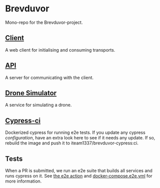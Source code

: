 # Brevduvor

Mono-repo for the Brevduvor-project.

## [Client](packages/client/)

A web client for initialising and consuming transports.

## [API](packages/api/)

A server for communicating with the client.

## [Drone Simulator](packages/drone-simulator/)

A service for simulating a drone.

## [Cypress-ci](packages/cypress-ci/)

Dockerized cypress for running e2e tests. If you update any cypress _configuration_, have an extra look here to see if it needs any update. If so, rebuild the image and push it to iteam1337/brevduvor-cypress:ci.

## Tests

When a PR is submitted, we run an e2e suite that builds all services and runs cypress on it. See [the e2e action](.github/workflows/e2e.yml) and [docker-compose.e2e.yml](docker-compose.e2e.yml) for more information.
